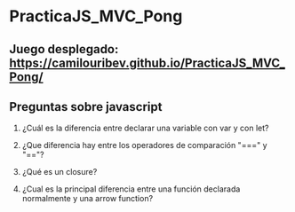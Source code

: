 # PracticaJS_MVC_Pong

## Juego desplegado: https://camilouribev.github.io/PracticaJS_MVC_Pong/

## Preguntas sobre javascript


1. ¿Cuál es la diferencia entre declarar una variable con var y con let?

2. ¿Que diferencia hay entre los operadores de comparación "===" y "=="?

3. ¿Qué es un closure?

4. ¿Cual es la principal diferencia entre una función declarada normalmente y una arrow function?
